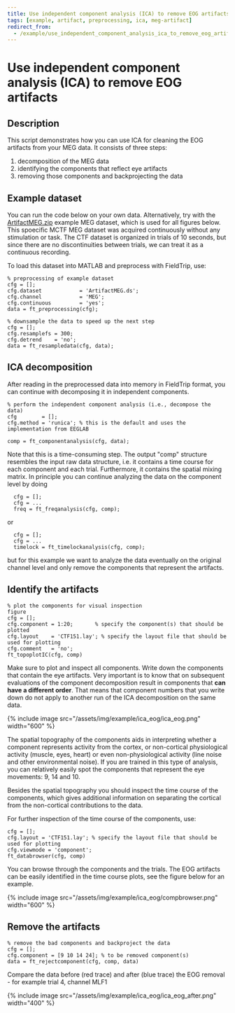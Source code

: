 ```yaml
---
title: Use independent component analysis (ICA) to remove EOG artifacts
tags: [example, artifact, preprocessing, ica, meg-artifact]
redirect_from:
  - /example/use_independent_component_analysis_ica_to_remove_eog_artifacts/
---
```


# Use independent component analysis (ICA) to remove EOG artifacts

## Description

This script demonstrates how you can use ICA for cleaning the EOG artifacts from your MEG data. It consists of three steps:

1.  decomposition of the MEG data
2.  identifying the components that reflect eye artifacts
3.  removing those components and backprojecting the data

## Example dataset

You can run the code below on your own data. Alternatively, try with the [ArtifactMEG.zip](https://download.fieldtriptoolbox.org/tutorial/ArtifactMEG.zip) example MEG dataset, which is used for all figures below. This spoecific MCTF MEG dataset was acquired continuously without any stimulation or task. The CTF dataset is organized in trials of 10 seconds, but since there are no discontinuities between trials, we can treat it as a continuous recording.

To load this dataset into MATLAB and preprocess with FieldTrip, use:

    % preprocessing of example dataset
    cfg = [];
    cfg.dataset            = 'ArtifactMEG.ds';
    cfg.channel            = 'MEG';
    cfg.continuous         = 'yes';
    data = ft_preprocessing(cfg);

    % downsample the data to speed up the next step
    cfg = [];
    cfg.resamplefs = 300;
    cfg.detrend    = 'no';
    data = ft_resampledata(cfg, data);

## ICA decomposition

After reading in the preprocessed data into memory in FieldTrip format, you can continue with decomposing it in independent components.

    % perform the independent component analysis (i.e., decompose the data)
    cfg        = [];
    cfg.method = 'runica'; % this is the default and uses the implementation from EEGLAB

    comp = ft_componentanalysis(cfg, data);

Note that this is a time-consuming step. The output "comp" structure resembles the input raw data structure, i.e. it contains a time course for each component and each trial. Furthermore, it contains the spatial mixing matrix. In principle you can continue analyzing the data on the component level by doing

      cfg = [];
      cfg = ...
      freq = ft_freqanalysis(cfg, comp);

or

      cfg = [];
      cfg = ...
      timelock = ft_timelockanalysis(cfg, comp);

but for this example we want to analyze the data eventually on the original channel level and only remove the components that represent the artifacts.

## Identify the artifacts

    % plot the components for visual inspection
    figure
    cfg = [];
    cfg.component = 1:20;       % specify the component(s) that should be plotted
    cfg.layout    = 'CTF151.lay'; % specify the layout file that should be used for plotting
    cfg.comment   = 'no';
    ft_topoplotIC(cfg, comp)

Make sure to plot and inspect all components. Write down the components that contain the eye artifacts. Very important is to know that on subsequent evaluations of the component decomposition result in components that **can have a different order**. That means that component numbers that you write down do not apply to another run of the ICA decomposition on the same data.

{% include image src="/assets/img/example/ica_eog/ica_eog.png" width="600" %}

The spatial topography of the components aids in interpreting whether a component represents activity from the cortex, or non-cortical physiological activity (muscle, eyes, heart) or even non-physiological activity (line noise and other environmental noise). If you are trained in this type of analysis, you can relatively easily spot the components that represent the eye movements: 9, 14 and 10.

Besides the spatial topography you should inspect the time course of the components, which gives additional information on separating the cortical from the non-cortical contributions to the data.

For further inspection of the time course of the components, use:

    cfg = [];
    cfg.layout = 'CTF151.lay'; % specify the layout file that should be used for plotting
    cfg.viewmode = 'component';
    ft_databrowser(cfg, comp)

You can browse through the components and the trials. The EOG artifacts can be easily identified in the time course plots, see the figure below for an example.

{% include image src="/assets/img/example/ica_eog/compbrowser.png" width="600" %}

## Remove the artifacts

    % remove the bad components and backproject the data
    cfg = [];
    cfg.component = [9 10 14 24]; % to be removed component(s)
    data = ft_rejectcomponent(cfg, comp, data)

Compare the data before (red trace) and after (blue trace) the EOG removal - for example trial 4, channel MLF1

{% include image src="/assets/img/example/ica_eog/ica_eog_after.png" width="400" %}
